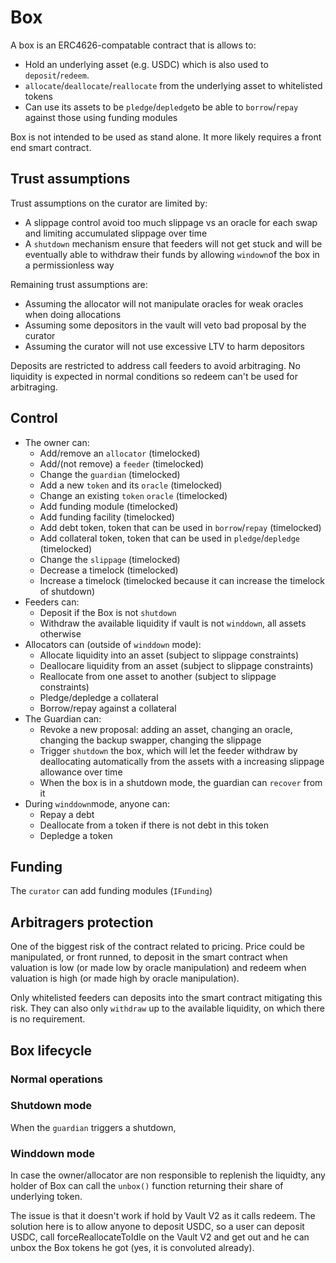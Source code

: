 # Box

A box is an ERC4626-compatable contract that is allows to:
- Hold an underlying asset (e.g. USDC) which is also used to `deposit`/`redeem`. 
- `allocate`/`deallocate`/`reallocate` from the underlying asset to whitelisted tokens
- Can use its assets to be `pledge`/`depledge`to be able to `borrow`/`repay` against those using funding modules

Box is not intended to be used as stand alone. It more likely requires a front end smart contract.

## Trust assumptions

Trust assumptions on the curator are limited by:
- A slippage control avoid too much slippage vs an oracle for each swap and limiting accumulated slippage over time
- A `shutdown` mechanism ensure that feeders will not get stuck and will be eventually able to withdraw their funds by allowing `windown`of the box in a permissionless way

Remaining trust assumptions are:
- Assuming the allocator will not manipulate oracles for weak oracles when doing allocations
- Assuming some depositors in the vault will veto bad proposal by the curator
- Assuming the curator will not use excessive LTV to harm depositors

Deposits are restricted to address call feeders to avoid arbitraging. No liquidity is expected in normal conditions so redeem can't be used for arbitraging.

## Control

- The owner can:
    - Add/remove an `allocator` (timelocked)
    - Add/(not remove) a `feeder` (timelocked)
    - Change the `guardian` (timelocked)
    - Add a new `token` and its `oracle` (timelocked)
    - Change an existing `token` `oracle` (timelocked)
    - Add funding module (timelocked)
    - Add funding facility (timelocked)
    - Add debt token, token that can be used in `borrow`/`repay` (timelocked)
    - Add collateral token, token that can be used in `pledge`/`depledge` (timelocked)
    - Change the `slippage` (timelocked)
    - Decrease a timelock (timelocked)
    - Increase a timelock (timelocked because it can increase the timelock of shutdown)
- Feeders can:
    - Deposit if the Box is not `shutdown`
    - Withdraw the available liquidity if vault is not `winddown`, all assets otherwise
- Allocators can (outside of `winddown` mode):
    - Allocate liquidity into an asset (subject to slippage constraints)
    - Deallocare liquidity from an asset (subject to slippage constraints)
    - Reallocate from one asset to another (subject to slippage constraints)
    - Pledge/depledge a collateral
    - Borrow/repay against a collateral
- The Guardian can:
    - Revoke a new proposal: adding an asset, changing an oracle, changing the backup swapper, changing the slippage
    - Trigger `shutdown` the box, which will let the feeder withdraw by deallocating automatically from the assets with a increasing slippage allowance over time
    - When the box is in a shutdown mode, the guardian can `recover` from it
- During `winddown`mode, anyone can:
    - Repay a debt
    - Deallocate from a token if there is not debt in this token
    - Depledge a token


## Funding

The `curator` can add funding modules (`IFunding`)

## Arbitragers protection

One of the biggest risk of the contract related to pricing. Price could be manipulated, or front runned, to deposit in the smart contract when valuation is low (or made low by oracle manipulation) and redeem when valuation is high (or made high by oracle manipulation).

Only whitelisted feeders can deposits into the smart contract mitigating this risk. They can also only `withdraw` up to the available liquidity, on which there is no requirement.


## Box lifecycle

### Normal operations

### Shutdown mode

When the `guardian` triggers a shutdown, 

### Winddown mode

In case the owner/allocator are non responsible to replenish the liquidty, any holder of Box can call the `unbox()` function returning their share of underlying token.

The issue is that it doesn't work if hold by Vault V2 as it calls redeem. The solution here is to allow anyone to deposit USDC, so a user can deposit USDC, call forceReallocateToIdle on the Vault V2 and get out and he can unbox the Box tokens he got (yes, it is convoluted already).


